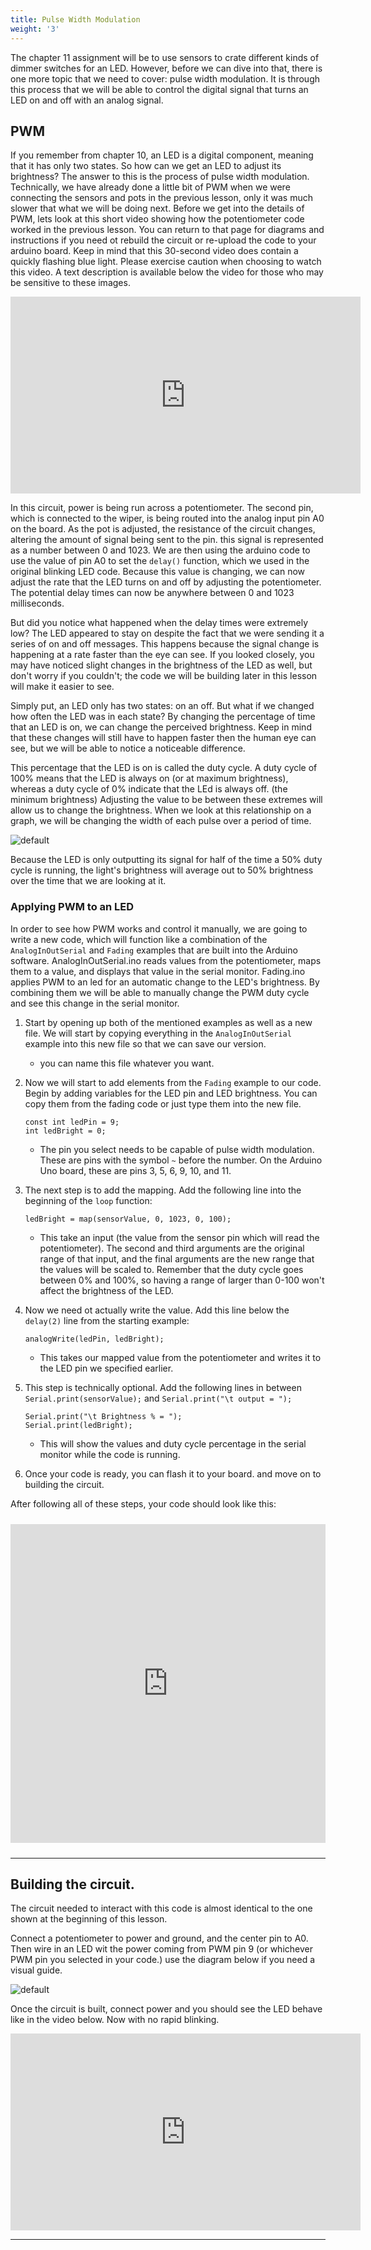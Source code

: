 ```yaml
---
title: Pulse Width Modulation
weight: '3'
---
```


The chapter 11 assignment will be to use sensors to crate different kinds of dimmer switches for an LED. However, before we can dive into that, there is one more topic that we need to cover: pulse width modulation. It is through this process that we will be able to control the digital signal that turns an LED on and off with an analog signal.

## PWM

If you remember from chapter 10, an LED is a digital component, meaning that it has only two states. So how can we get an LED to adjust its brightness? The answer to this is the process of pulse width modulation. Technically, we have already done a little bit of PWM when we were connecting the sensors and pots in the previous lesson, only it was much slower that what we will be doing next. Before we get into the details of PWM, lets look at this short video showing how the potentiometer code worked in the previous lesson. You can return to that page for diagrams and instructions if you need ot rebuild the circuit or re-upload the code to your arduino board. Keep in mind that this 30-second video does contain a quickly flashing blue light. Please exercise caution when choosing to watch this video. A text description is available below the video for those who may be sensitive to these images.

<iframe width="560" height="315" src="https://www.youtube.com/embed/AoPqZdEqY_s" frameborder="0" allow="accelerometer; autoplay; encrypted-media; gyroscope; picture-in-picture" allowfullscreen></iframe>

In this circuit, power is being run across a potentiometer. The second pin, which is connected to the wiper, is being routed into the analog input pin A0 on the board. As the pot is adjusted, the resistance of the circuit changes, altering the amount of signal being sent to the pin. this signal is represented as a number between 0 and 1023. We are then using the arduino code to use the value of pin A0 to set the `delay()` function, which we used in the original blinking LED code. Because this value is changing, we can now adjust the rate that the LED turns on and off by adjusting the potentiometer. The potential delay times can now be anywhere between 0 and 1023 milliseconds.

But did you notice what happened when the delay times were extremely low? The LED appeared to stay on despite the fact that we were sending it a series of on and off messages. This happens because the signal change is happening at a rate faster than the eye can see. If you looked closely, you may have noticed slight changes in the brightness of the LED as well, but don't worry if you couldn't; the code we will be building later in this lesson will make it easier to see.

Simply put, an LED only has two states: on an off. But what if we changed how often the LED was in each state? By changing the percentage of time that an LED is on, we can change the perceived brightness. Keep in mind that these changes will still have to happen faster then the human eye can see, but we will be able to notice a noticeable difference. 

This percentage that the LED is on is called the duty cycle. A duty cycle of 100% means that the LED is always on (or at maximum brightness), whereas a duty cycle of 0% indicate that the LEd is always off. (the minimum brightness) Adjusting the value to be between these extremes will allow us to change the brightness. When we look at this relationship on a graph, we will be changing the width of each pulse over a period of time.

![default](images/graphics/dutycycle.jpeg)

Because the LED is only outputting its signal for half of the time a 50% duty cycle is running, the light's brightness will average out to 50% brightness over the time that we are looking at it.

### Applying PWM to an LED

In order to see how PWM works and control it manually, we are going to write a new code, which will function like a combination of the `AnalogInOutSerial` and `Fading` examples that are built into the Arduino software. AnalogInOutSerial.ino reads values from the potentiometer, maps them to a value, and displays that value in the serial monitor. Fading.ino applies PWM to an led for an automatic change to the LED's brightness. By combining them we will be able to manually change the PWM duty cycle and see this change in the serial monitor.

1. Start by opening up both of the mentioned examples as well as a new file. We will start by copying everything in the `AnalogInOutSerial` example into this new file so that we can save our version.
    * you can name this file whatever you want.

2. Now we will start to add elements from the `Fading` example to our code. Begin by adding variables for the LED pin and LED brightness. You can copy them from the fading code or just type them into the new file.
    ```
    const int ledPin = 9;
    int ledBright = 0;
    ```
    * The pin you select needs to be capable of pulse width modulation. These are pins with the symbol `~` before the number. On the Arduino Uno board, these are pins 3, 5, 6, 9, 10, and 11.

3. The next step is to add the mapping. Add the following line into the beginning of the `loop` function:
    ```
    ledBright = map(sensorValue, 0, 1023, 0, 100);
    ```
    * This take an input (the value from the sensor pin which will read the potentiometer). The second and third arguments are the original range of that input, and the final arguments are the new range that the values will be scaled to. Remember that the duty cycle goes between 0% and 100%, so having a range of larger than 0-100 won't affect the brightness of the LED.
4. Now we need ot actually write the value. Add this line below the `delay(2)` line from the starting example:
    ```
    analogWrite(ledPin, ledBright);
    ```
    * This takes our mapped value from the potentiometer and writes it to the LED pin we specified earlier.

5. This step is technically optional. Add the following lines in between `Serial.print(sensorValue);` and `Serial.print("\t output = ");`

    ```
    Serial.print("\t Brightness % = ");
    Serial.print(ledBright);
    ```
    * This will show the values and duty cycle percentage in the serial monitor while the code is running.

6. Once your code is ready, you can flash it to your board. and move on to building the circuit.


After following all of these steps, your code should look like this:

<iframe src=https://create.arduino.cc/editor/mbardin/3a068f21-5180-443b-808a-def7db937692/preview?embed style="height:510px;width:100%;margin:10px 0" frameborder=0></iframe>

---

 ## Building the circuit. 

 The circuit needed to interact with this code is almost identical to the one shown at the beginning of this lesson. 

 Connect a potentiometer to power and ground, and the center pin to A0. Then wire in an LED wit the power coming from PWM pin 9 (or whichever PWM pin you selected in your code.) use the diagram below if you need a visual guide.

 ![default](/images/graphics/pwm.png)

 Once the circuit is built, connect power and you should see the LED behave like in the video below. Now with no rapid blinking.

 <iframe width="560" height="315" src="https://www.youtube.com/embed/v_7V_w3W5PU" frameborder="0" allow="accelerometer; autoplay; encrypted-media; gyroscope; picture-in-picture" allowfullscreen></iframe>

 ---
